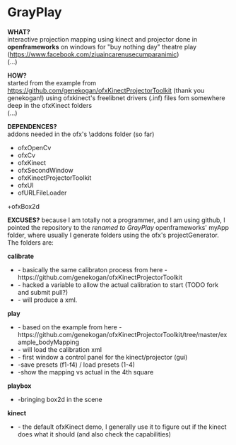GrayPlay
========

<b>WHAT?</b> <br> interactive projection mapping using kinect and projector done in <b>openframeworks</b> on windows for "buy nothing day" theatre play (https://www.facebook.com/ziuaincarenusecumparanimic) <br>
(...)

<b>HOW?</b> <br> started from the example from https://github.com/genekogan/ofxKinectProjectorToolkit (thank you genekogan!) using ofxkinect's freelibnet drivers (.inf) files fom somewhere deep in the ofxKinect folders <br>
(...) 

<b>DEPENDENCES?</b> <br> addons needed in the ofx's \addons folder (so far)

<ul>
<li>ofxOpenCv
<li>ofxCv
<li>ofxKinect
<li>ofxSecondWindow
<li>ofxKinectProjectorToolkit
<li>ofxUI
<li>ofURLFileLoader
</ul>
+ofxBox2d

<b>EXCUSES?</b> because I am totally not a programmer, and I am using github, I pointed the repository to the <i>renamed to GrayPlay</i> openframeworks' myApp folder, where usually I generate folders using the ofx's projectGenerator. The folders are:

<b>calibrate</b> <br>
<ul>
<li>- basically the same calibraton process from here - https://github.com/genekogan/ofxKinectProjectorToolkit
<li>- hacked a variable to allow the actual calibration to start (TODO fork and submit pull?)
<li>- will produce a xml.
</ul>

<b>play</b> <br>
<ul>
<li>- based on  the example from here - https://github.com/genekogan/ofxKinectProjectorToolkit/tree/master/example_bodyMapping
<li>- will load the calibration xml
<li>- first window a control panel for the kinect/projector (gui)
<li>-save presets (f1-f4) / load presets (1-4)
<li>-show the mapping vs actual in the 4th square
</ul>

<b>playbox</b> <br>
<ul>
<li>-bringing box2d in the scene
</ul>

<b>kinect</b> <br>
<ul>
<li>- the default ofxKinect demo, I generally use it to figure out if the kinect does what it should (and also check the capabilities)
</ul>
